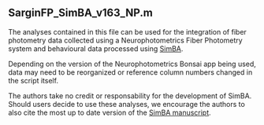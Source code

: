 SarginFP_SimBA_v163_NP.m
---------------------

The analyses contained in this file can be used for the integration of fiber photometry data collected using a Neurophotometrics Fiber Photometry system and behavioural data processed using [SimBA](https://goldenneurolab.com/simba).

Depending on the version of the Neurophotometrics Bonsai app being used, data may need to be reorganized or reference column numbers changed in the script itself.

The authors take no credit or responsability for the development of SimBA. Should users decide to use these analyses, we encourage the authors to also cite the most up to date version of the [SimBA manuscript](https://www.biorxiv.org/content/10.1101/2020.04.19.049452v2).
